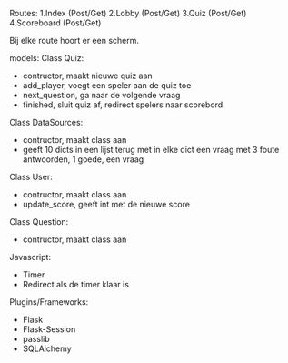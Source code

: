 Routes:
1.Index (Post/Get)
2.Lobby (Post/Get)
3.Quiz (Post/Get)
4.Scoreboard (Post/Get)

Bij elke route hoort er een scherm. 

models:
Class Quiz: 
* contructor, maakt nieuwe quiz aan
* add_player, voegt een speler aan de quiz toe
* next_question, ga naar de volgende vraag
* finished, sluit quiz af, redirect spelers naar scorebord

Class DataSources:
* contructor, maakt class aan
* geeft 10 dicts in een lijst terug met in elke dict een vraag met 3 foute antwoorden, 1 goede, een vraag

Class User: 
* contructor, maakt class aan
* update_score, geeft int met de nieuwe score

Class Question:
* contructor, maakt class aan

Javascript:
* Timer
* Redirect als de timer klaar is

Plugins/Frameworks:
* Flask
* Flask-Session
* passlib
* SQLAlchemy
